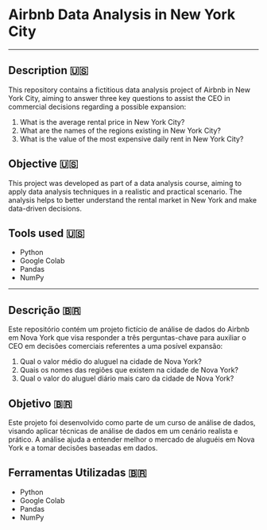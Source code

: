 # Airbnb Data Analysis in New York City

---

## Description :us:
This repository contains a fictitious data analysis project of Airbnb in New York City, aiming to answer three key questions to assist the CEO in commercial decisions regarding a possible expansion:

1. What is the average rental price in New York City?
2. What are the names of the regions existing in New York City?
3. What is the value of the most expensive daily rent in New York City?

## Objective :us:
This project was developed as part of a data analysis course, aiming to apply data analysis techniques in a realistic and practical scenario. The analysis helps to better understand the rental market in New York and make data-driven decisions.

## Tools used :us:
- Python
- Google Colab
- Pandas
- NumPy

---

## Descrição 🇧🇷
Este repositório contém um projeto fictício de análise de dados do Airbnb em Nova York que visa responder a três perguntas-chave para auxiliar o CEO em decisões comerciais referentes a uma posível expansão:

1. Qual o valor médio do aluguel na cidade de Nova York?
2. Quais os nomes das regiões que existem na cidade de Nova York?
3. Qual o valor do aluguel diário mais caro da cidade de Nova York?

## Objetivo 🇧🇷
Este projeto foi desenvolvido como parte de um curso de análise de dados, visando aplicar técnicas de análise de dados em um cenário realista e prático. A análise ajuda a entender melhor o mercado de aluguéis em Nova York e a tomar decisões baseadas em dados.

## Ferramentas Utilizadas 🇧🇷
- Python
- Google Colab
- Pandas
- NumPy
